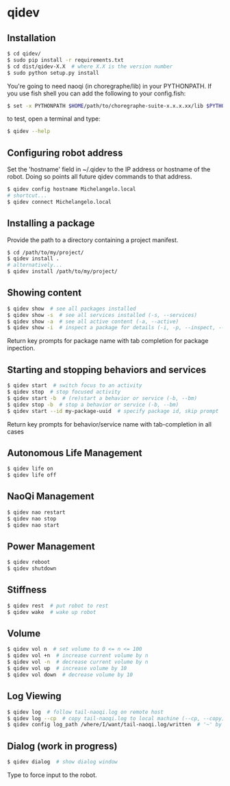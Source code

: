 # qidev


## Installation

```sh
$ cd qidev/
$ sudo pip install -r requirements.txt
$ cd dist/qidev-X.X  # where X.X is the version number
$ sudo python setup.py install
```

You're going to need naoqi (in choregraphe/lib) in your PYTHONPATH. If you use fish shell you can
add the following to your config.fish: 

```sh
$ set -x PYTHONPATH $HOME/path/to/choregraphe-suite-x.x.x.xx/lib $PYTHONPATH
```

to test, open a terminal and type:
```sh
$ qidev --help
``` 

## Configuring robot address
Set the 'hostname' field in ~/.qidev to the IP address or hostname of the robot. Doing so points all future qidev commands to that address.
```sh
$ qidev config hostname Michelangelo.local
# shortcut...
$ qidev connect Michelangelo.local
```

## Installing a package
Provide the path to a directory containing a project manifest.
```sh
$ cd /path/to/my/project/ 
$ qidev install .
# alternatively...
$ qidev install /path/to/my/project/
```

## Showing content
```sh
$ qidev show  # see all packages installed
$ qidev show -s  # see all services installed (-s, --services)
$ qidev show -a  # see all active content (-a, --active)
$ qidev show -i  # inspect a package for details (-i, -p, --inspect, --package)
```
Return key prompts for package name with tab completion for package inpection.

## Starting and stopping behaviors and services
```sh
$ qidev start  # switch focus to an activity
$ qidev stop  # stop focused activity
$ qidev start -b  # (re)start a behavior or service (-b, --bm)
$ qidev stop -b  # stop a behavior or service (-b, --bm)
$ qidev start --id my-package-uuid  # specify package id, skip prompt
```
Return key prompts for behavior/service name with tab-completion in all cases

## Autonomous Life Management
```sh
$ qidev life on
$ qidev life off
```

## NaoQi Management
```sh
$ qidev nao restart
$ qidev nao stop
$ qidev nao start
```

## Power Management
```sh
$ qidev reboot  
$ qidev shutdown  
```

## Stiffness
```sh
$ qidev rest  # put robot to rest
$ qidev wake  # wake up robot
```

## Volume
```sh
$ qidev vol n  # set volume to 0 <= n <= 100
$ qidev vol +n  # increase current volume by n
$ qidev vol -n  # decrease current volume by n
$ qidev vol up  # increase volume by 10
$ qidev vol down  # decrease volume by 10
```

## Log Viewing
```sh
$ qidev log  # follow tail-naoqi.log on remote host
$ qidev log --cp  # copy tail-naoqi.log to local machine (--cp, --copy)
$ qidev config log_path /where/I/want/tail-naoqi.log/written  # '~' by default
```

## Dialog (work in progress)
```sh
$ qidev dialog  # show dialog window
```
Type to force input to the robot.  
